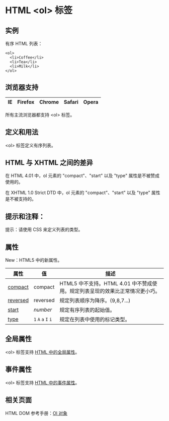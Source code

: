 # HTML &lt;ol&gt; 标签

## 实例

有序 HTML 列表：

```
<ol>
  <li>Coffee</li>
  <li>Tea</li>
  <li>Milk</li>
</ol>

```



## 浏览器支持

| IE | Firefox | Chrome | Safari | Opera |
| --- | --- | --- | --- | --- |

所有主流浏览器都支持 &lt;ol&gt; 标签。

## 定义和用法

&lt;ol&gt; 标签定义有序列表。

## HTML 与 XHTML 之间的差异

在 HTML 4.01 中，ol 元素的 "compact"、"start" 以及 "type" 属性是不被赞成使用的。

在 XHTML 1.0 Strict DTD 中，ol 元素的 "compact"、"start" 以及 "type" 属性是不被支持的。

## 提示和注释：

提示：请使用 CSS 来定义列表的类型。

## 属性

New：HTML5 中的新属性。

| 属性 | 值 | 描述 |
| --- | --- | --- |
| [compact](/tags/att_ol_compact.asp) | compact | HTML5 中不支持。HTML 4.01 中不赞成使用。规定列表呈现的效果比正常情况更小巧。 |
| [reversed](/tags/att_ol_reversed.asp) | reversed | 规定列表顺序为降序。(9,8,7...) |
| [start](/tags/att_ol_start.asp) | _number_ | 规定有序列表的起始值。 |
| [type](/tags/att_ol_type.asp) |   `1`   `A`   `a`   `I`   `i` | 规定在列表中使用的标记类型。 |

## 全局属性

&lt;ol&gt; 标签支持 [HTML 中的全局属性](/tags/html_ref_standardattributes.asp)。

## 事件属性

&lt;ol&gt; 标签支持 [HTML 中的事件属性](/tags/html_ref_eventattributes.asp)。

## 相关页面

HTML DOM 参考手册：[Ol 对象](/jsref/dom_obj_ol.asp "HTML DOM Ol 对象")

